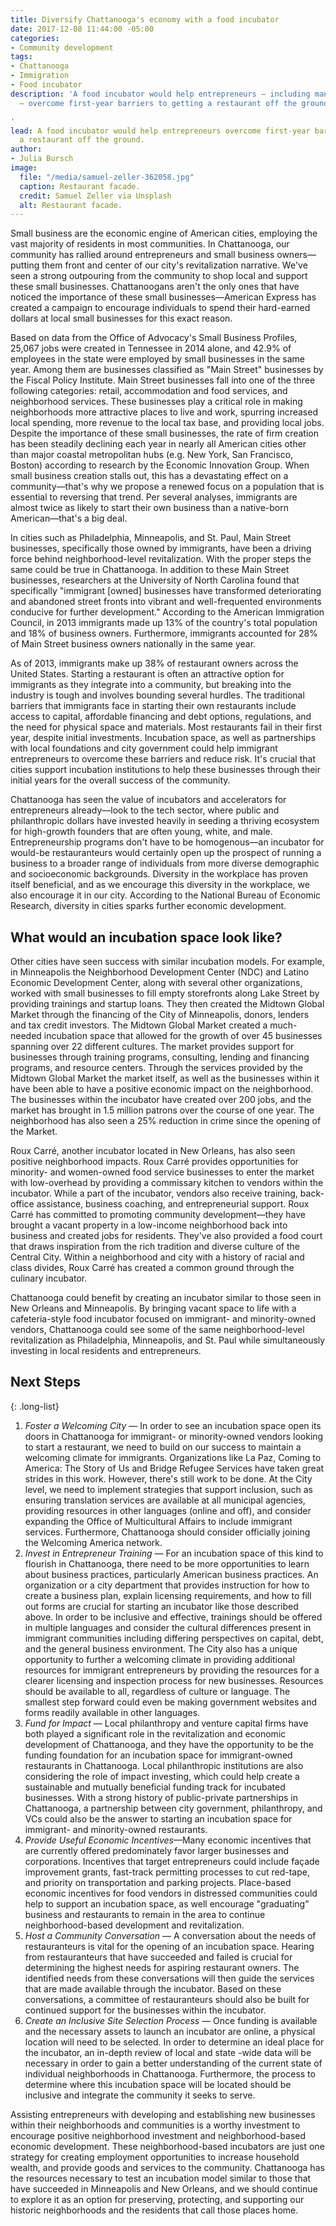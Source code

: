 ```yaml
---
title: Diversify Chattanooga's economy with a food incubator
date: 2017-12-08 11:44:00 -05:00
categories:
- Community development
tags:
- Chattanooga
- Immigration
- Food incubator
description: 'A food incubator would help entrepreneurs — including many immigrants
  — overcome first-year barriers to getting a restaurant off the ground.

'
lead: A food incubator would help entrepreneurs overcome first-year barriers to getting
  a restaurant off the ground.
author:
- Julia Bursch
image:
  file: "/media/samuel-zeller-362058.jpg"
  caption: Restaurant facade.
  credit: Samuel Zeller via Unsplash
  alt: Restaurant facade.
---
```


Small business are the economic engine of American cities, employing the vast majority of residents in most communities. In Chattanooga, our community has rallied around entrepreneurs and small business owners—putting them front and center of our city's revitalization narrative. We've seen a strong outpouring from the community to shop local and support these small businesses. Chattanoogans aren't the only ones that have noticed the importance of these small businesses—American Express has created a campaign to encourage individuals to spend their hard-earned dollars at local small businesses for this exact reason.

Based on data from the Office of Advocacy's Small Business Profiles, 25,067 jobs were created in Tennessee in 2014 alone, and 42.9% of employees in the state were employed by small businesses in the same year. Among them are businesses classified as "Main Street" businesses by the Fiscal Policy Institute. Main Street businesses fall into one of the three following categories: retail, accommodation and food services, and neighborhood services. These businesses play a critical role in making neighborhoods more attractive places to live and work, spurring increased local spending, more revenue to the local tax base, and providing local jobs. Despite the importance of these small businesses, the rate of firm creation has been steadily declining each year in nearly all American cities other than major coastal metropolitan hubs (e.g. New York, San Francisco, Boston) according to research by the Economic Innovation Group. When small business creation stalls out, this has a devastating effect on a community—that's why we propose a renewed focus on a population that is essential to reversing that trend. Per several analyses, immigrants are almost twice as likely to start their own business than a native-born American—that's a big deal.

In cities such as Philadelphia, Minneapolis, and St. Paul, Main Street businesses, specifically those owned by immigrants, have been a driving force behind neighborhood-level revitalization. With the proper steps the same could be true in Chattanooga. In addition to these Main Street businesses, researchers at the University of North Carolina found that specifically "immigrant [owned] businesses have transformed deteriorating and abandoned street fronts into vibrant and well-frequented environments conducive for further development." According to the American Immigration Council, in 2013 immigrants made up 13% of the country's total population and 18% of business owners. Furthermore, immigrants accounted for 28% of Main Street business owners nationally in the same year.

As of 2013, immigrants make up 38% of restaurant owners across the United States. Starting a restaurant is often an attractive option for immigrants as they integrate into a community, but breaking into the industry is tough and involves bounding several hurdles. The traditional barriers that immigrants face in starting their own restaurants include access to capital, affordable financing and debt options, regulations, and the need for physical space and materials. Most restaurants fail in their first year, despite initial investments. Incubation space, as well as partnerships with local foundations and city government could help immigrant entrepreneurs to overcome these barriers and reduce risk. It's crucial that cities support incubation institutions to help these businesses through their initial years for the overall success of the community.

Chattanooga has seen the value of incubators and accelerators for entrepreneurs already—look to the tech sector, where public and philanthropic dollars have invested heavily in seeding a thriving ecosystem for high-growth founders that are often young, white, and male. Entrepreneurship programs don't have to be homogenous—an incubator for would-be restauranteurs would certainly open up the prospect of running a business to a broader range of individuals from more diverse demographic and socioeconomic backgrounds. Diversity in the workplace has proven itself beneficial, and as we encourage this diversity in the workplace, we also encourage it in our city. According to the National Bureau of Economic Research, diversity in cities sparks further economic development.

## What would an incubation space look like?

Other cities have seen success with similar incubation models. For example, in Minneapolis the Neighborhood Development Center (NDC) and Latino Economic Development Center, along with several other organizations, worked with small businesses to fill empty storefronts along Lake Street by providing trainings and startup loans. They then created the Midtown Global Market through the financing of the City of Minneapolis, donors, lenders and tax credit investors. The Midtown Global Market created a much-needed incubation space that allowed for the growth of over 45 businesses spanning over 22 different cultures. The market provides support for businesses through training programs, consulting, lending and financing programs, and resource centers. Through the services provided by the Midtown Global Market the market itself, as well as the businesses within it have been able to have a positive economic impact on the neighborhood. The businesses within the incubator have created over 200 jobs, and the market has brought in 1.5 million patrons over the course of one year. The neighborhood has also seen a 25% reduction in crime since the opening of the Market.

Roux Carré, another incubator located in New Orleans, has also seen positive neighborhood impacts. Roux Carré provides opportunities for minority- and women-owned food service businesses to enter the market with low-overhead by providing a commissary kitchen to vendors within the incubator. While a part of the incubator, vendors also receive training, back-office assistance, business coaching, and entrepreneurial support. Roux Carré has committed to promoting community development—they have brought a vacant property in a low-income neighborhood back into business and created jobs for residents. They've also provided a food court that draws inspiration from the rich tradition and diverse culture of the Central City. Within a neighborhood and city with a history of racial and class divides, Roux Carré has created a common ground through the culinary incubator.

Chattanooga could benefit by creating an incubator similar to those seen in New Orleans and Minneapolis. By bringing vacant space to life with a cafeteria-style food incubator focused on immigrant- and minority-owned vendors, Chattanooga could see some of the same neighborhood-level revitalization as Philadelphia, Minneapolis, and St. Paul while simultaneously investing in local residents and entrepreneurs.

## Next Steps

{: .long-list}
1. _Foster a Welcoming City_ — In order to see an incubation space open its doors in Chattanooga for immigrant- or minority-owned vendors looking to start a restaurant, we need to build on our success to maintain a welcoming climate for immigrants. Organizations like La Paz, Coming to America: The Story of Us and Bridge Refugee Services have taken great strides in this work. However, there's still work to be done. At the City level, we need to implement strategies that support inclusion, such as ensuring translation services are available at all municipal agencies, providing resources in other languages (online and off), and consider expanding the Office of Multicultural Affairs to include immigrant services. Furthermore, Chattanooga should consider officially joining the Welcoming America network.
2. _Invest in Entrepreneur Training_ — For an incubation space of this kind to flourish in Chattanooga, there need to be more opportunities to learn about business practices, particularly American business practices. An organization or a city department that provides instruction for how to create a business plan, explain licensing requirements, and how to fill out forms are crucial for starting an incubator like those described above. In order to be inclusive and effective, trainings should be offered in multiple languages and consider the cultural differences present in immigrant communities including differing perspectives on capital, debt, and the general business environment. The City also has a unique opportunity to further a welcoming climate in providing additional resources for immigrant entrepreneurs by providing the resources for a clearer licensing and inspection process for new businesses. Resources should be available to all, regardless of culture or language. The smallest step forward could even be making government websites and forms readily available in other languages.
3. _Fund for Impact_ — Local philanthropy and venture capital firms have both played a significant role in the revitalization and economic development of Chattanooga, and they have the opportunity to be the funding foundation for an incubation space for immigrant-owned restaurants in Chattanooga. Local philanthropic institutions are also considering the role of impact investing, which could help create a sustainable and mutually beneficial funding track for incubated businesses. With a strong history of public-private partnerships in Chattanooga, a partnership between city government, philanthropy, and VCs could also be the answer to starting an incubation space for immigrant- and minority-owned restaurants.
4. _Provide Useful Economic Incentives_—Many economic incentives that are currently offered predominately favor larger businesses and corporations. Incentives that target entrepreneurs could include façade improvement grants, fast-track permitting processes to cut red-tape, and priority on transportation and parking projects. Place-based economic incentives for food vendors in distressed communities could help to support an incubation space, as well encourage "graduating" business and restaurants to remain in the area to continue neighborhood-based development and revitalization.
5. _Host a Community Conversation_ — A conversation about the needs of restauranteurs is vital for the opening of an incubation space. Hearing from restauranteurs that have succeeded and failed is crucial for determining the highest needs for aspiring restaurant owners. The identified needs from these conversations will then guide the services that are made available through the incubator. Based on these conversations, a committee of restauranteurs should also be built for continued support for the businesses within the incubator.
6. _Create an Inclusive Site Selection Process_ — Once funding is available and the necessary assets to launch an incubator are online, a physical location will need to be selected. In order to determine an ideal place for the incubator, an in-depth review of local and state -wide data will be necessary in order to gain a better understanding of the current state of individual neighborhoods in Chattanooga. Furthermore, the process to determine where this incubation space will be located should be inclusive and integrate the community it seeks to serve.

Assisting entrepreneurs with developing and establishing new businesses within their neighborhoods and communities is a worthy investment to encourage positive neighborhood investment and neighborhood-based economic development. These neighborhood-based incubators are just one strategy for creating employment opportunities to increase household wealth, and provide goods and services to the community. Chattanooga has the resources necessary to test an incubation model similar to those that have succeeded in Minneapolis and New Orleans, and we should continue to explore it as an option for preserving, protecting, and supporting our historic neighborhoods and the residents that call those places home.